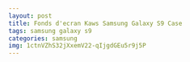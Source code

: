 ```yaml
---
layout: post
title: Fonds d'ecran Kaws Samsung Galaxy S9 Case
tags: samsung galaxy s9
categories: samsung
img: 1ctnVZhS32jXxemV22-qIjgdGEu5r9j5P
---
```

